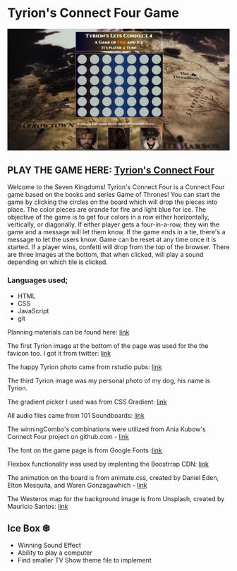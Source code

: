 
# Tyrion's Connect Four Game

![Connect Four](./images/connect_four_hp.jpg "Connect Four")

## PLAY THE GAME HERE: [Tyrion's Connect Four](https://tyrions-lets-connect-game.netlify.app/)

Welcome to the Seven Kingdoms! Tyrion's Connect Four is a Connect Four game based on the books and series Game of Thrones! You can start the game by clicking the circles on the board which will drop the pieces into place. The color pieces are orande for fire and light blue for ice. The objective of the game is to get four colors in a row either horizontally, vertically, or diagonally. If either player gets a four-in-a-row, they win the game and a message will let them know. If the game ends in a tie, there's a message to let the users know. Game can be reset at any time once it is started. If a player wins, confetti will drop from the top of the browser. There are three images at the bottom, that when clicked, will play a sound depending on which tile is clicked.



### Languages used;

 * HTML
 * CSS
 * JavaScript
 * git

Planning materials can be found here: [link](https://docs.google.com/document/d/10WaQTWGbxYVvYwpdCRfO_mmdD64D5wLfZFPDxKKYIeM/edit)

The first Tyrion image at the bottom of the page was used for the the favicon too. I got it from twitter: [link](https://mobile.twitter.com/got_tyrion)

The happy Tyrion photo came from rstudio pubs: [link](https://rstudio-pubs-static.s3.amazonaws.com/376023_b04b6149e6664d949b065bbe0e89b4e4.html)

The third Tyrion image was my personal photo of my dog, his name is Tyrion.

The gradient picker I used was from CSS Gradient: [link](https://cssgradient.io/)

All audio files came from 101 Soundboards: [link](https://www.101soundboards.com/boards/23374-tyrion-lannister-soundboard)

The winningCombo's combinations were utilized from Ania Kubow's Connect Four project on github.com - [link](https://github.com/kubowania/connect-four)

The font on the game page is from Google Fonts :[link](https://fonts.googleapis.com/css2?family=Cinzel:wght@400;900&family=Fredoka+One&family=Gloria+Hallelujah&family=Monoton&family=Roboto:wght@500&display=swap")

Flexbox functionality was used by implenting the Boostrrap CDN: [link](https://cdn.jsdelivr.net/npm/bootstrap@5.2.1/dist/css/bootstrap.min.css")

The animation on the board is from animate.css, created by Daniel Eden, Elton Mesquita, and Waren Gonzagawhich - [link](https://animate.style/)

The Westeros map for the background image is from Unsplash, created by Mauricio Santos: [link](https://unsplash.com/photos/N1gFsYf9AI0)

## Ice Box ❆
- Winning Sound Effect
- Ability to play a computer
- Find smaller TV Show theme file to implement




